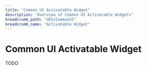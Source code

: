 ```yaml
---
title: "Common UI Activatable Widget"
description: "Overview of Common UI Activatable Widgets"
breadcrumb_path: "UE5/CommonUI"
breadcrumb_name: "Activatable Widget"
---
```


# Common UI Activatable Widget

TODO
